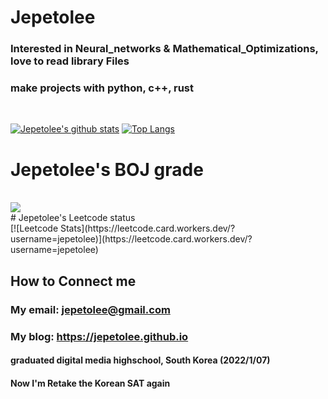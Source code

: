 # Jepetolee

### Interested in Neural_networks & Mathematical_Optimizations, love to read library Files
### make projects with python, c++, rust

<br>

[![Jepetolee's github stats](https://github-readme-stats.vercel.app/api?username=jepetolee)](https://github.com/jepetolee/jepetolee)
[![Top Langs](https://github-readme-stats.vercel.app/api/top-langs/?username=jepetolee)](https://github.com/anuraghazra/github-readme-stats)

# Jepetolee's BOJ grade 
<br> 

<img align='center' src="http://mazassumnida.wtf/api/v2/generate_badge?boj=leejeasok05">
<br>
# Jepetolee's Leetcode status
<br>
[![Leetcode Stats](https://leetcode.card.workers.dev/?username=jepetolee)](https://leetcode.card.workers.dev/?username=jepetolee)

## How to Connect me
### My email: jepetolee@gmail.com
### My blog: https://jepetolee.github.io
#### graduated digital media highschool, South Korea (2022/1/07)
#### Now I'm Retake the Korean SAT again
